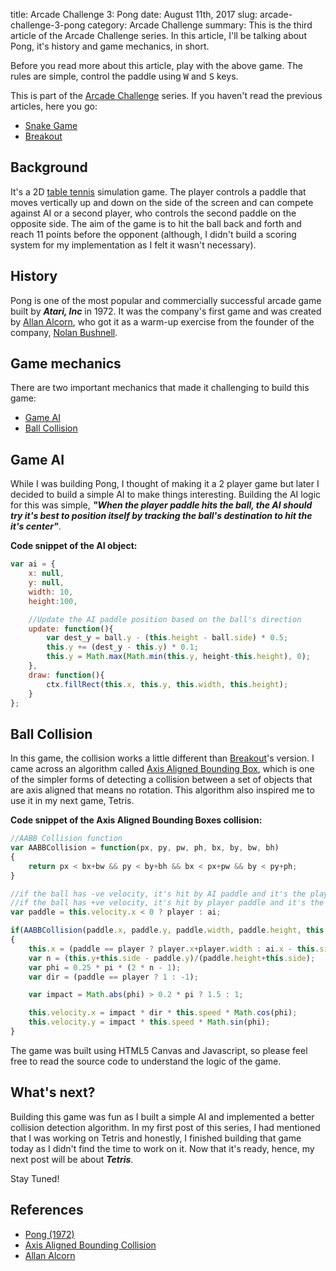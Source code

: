 title: Arcade Challenge 3: Pong
date: August 11th, 2017
slug: arcade-challenge-3-pong
category: Arcade Challenge
summary: This is the third article of the Arcade Challenge series. In this article, I'll be talking about Pong, it's history and game mechanics, in short.

<script defer type="text/javascript" src="/static/projects/pong/js/pong.js"></script>

<figure>
    <canvas style="border-radius: 0px;" id="pong_canvas" width="500" height="500"></canvas>
</figure>

Before you read more about this article, play with the above game. The rules are simple, control the paddle using <kbd>W</kbd> and <kbd>S</kbd> keys.

This is part of the [Arcade Challenge](/posts/i-challenged-myself-to-build-4-arcade-games/) series. If you haven't read the previous articles, here you go:

+ [Snake Game](/posts/arcade-challenge-1-snake-game/)
+ [Breakout](/posts/arcade-challenge-2-breakout/)

## Background
It's a 2D [table tennis](https://en.wikipedia.org/wiki/Table_tennis) simulation game. The player controls a paddle that moves vertically up and down on the side of the screen and can compete against AI or a second player, who controls the second paddle on the opposite side. The aim of the game is to hit the ball back and forth and reach 11 points before the opponent (although, I didn't build a scoring system for my implementation as I felt it wasn't necessary).

## History
Pong is one of the most popular and commercially successful arcade game built by ***Atari, Inc*** in 1972. It was the company's first game and was created by [Allan Alcorn](https://en.wikipedia.org/wiki/Allan_Alcorn), who got it as a warm-up exercise from the founder of the company, [Nolan Bushnell](https://en.wikipedia.org/wiki/Nolan_Bushnell).

## Game mechanics
There are two important mechanics that made it challenging to build this game:

+ [Game AI](#gameai)
+ [Ball Collision](#ballcollision)

## <a id="gameai"></a> Game AI
While I was building Pong, I thought of making it a 2 player game but later I decided to build a simple AI to make things interesting. Building the AI logic for this was simple, ***"When the player paddle hits the ball, the AI should try it's best to position itself by tracking the ball's destination to hit the it's center"***.

**Code snippet of the AI object:**
```js
var ai = {
    x: null,
    y: null,
    width: 10,
    height:100,

    //Update the AI paddle position based on the ball's direction
    update: function(){
        var dest_y = ball.y - (this.height - ball.side) * 0.5;
        this.y += (dest_y - this.y) * 0.1;
        this.y = Math.max(Math.min(this.y, height-this.height), 0);
    },
    draw: function(){
        ctx.fillRect(this.x, this.y, this.width, this.height);
    }
};  
```

## Ball Collision
In this game, the collision works a little different than [Breakout](#)'s version. I came across an algorithm called [Axis Aligned Bounding Box](https://en.wikipedia.org/wiki/Minimum_bounding_box#Axis-aligned_minimum_bounding_box), which is one of the simpler forms of detecting a collision between a set of objects that are axis aligned that means no rotation. This algorithm also inspired me to use it in my next game, Tetris. 

**Code snippet of the Axis Aligned Bounding Boxes collision:**

```js
//AABB Collision function
var AABBCollision = function(px, py, pw, ph, bx, by, bw, bh)
{
    return px < bx+bw && py < by+bh && bx < px+pw && by < py+ph;
}

//if the ball has -ve velocity, it's hit by AI paddle and it's the player's turn
//if the ball has +ve velocity, it's hit by player paddle and it's the AI's turn
var paddle = this.velocity.x < 0 ? player : ai;

if(AABBCollision(paddle.x, paddle.y, paddle.width, paddle.height, this.x, this.y, this.side, this.side))
{
    this.x = (paddle == player ? player.x+player.width : ai.x - this.side);
    var n = (this.y+this.side - paddle.y)/(paddle.height+this.side);
    var phi = 0.25 * pi * (2 * n - 1);
    var dir = (paddle == player ? 1 : -1);

    var impact = Math.abs(phi) > 0.2 * pi ? 1.5 : 1;

    this.velocity.x = impact * dir * this.speed * Math.cos(phi);
    this.velocity.y = impact * this.speed * Math.sin(phi);
}
```

The game was built using HTML5 Canvas and Javascript, so please feel free to read the source code to understand the logic of the game.

## What's next?
Building this game was fun as I built a simple AI and implemented a better collision detection algorithm. In my first post of this series, I had mentioned that I was working on Tetris and honestly, I finished building that game today as I didn't find the time to work on it. Now that it's ready, hence, my next post will be about ***Tetris***. 

Stay Tuned! 

## References
+ [Pong (1972)](https://en.wikipedia.org/wiki/Pong)
+ [Axis Aligned Bounding Collision](https://en.wikipedia.org/wiki/Minimum_bounding_box#Axis-aligned_minimum_bounding_box)
+ [Allan Alcorn](https://en.wikipedia.org/wiki/Allan_Alcorn)